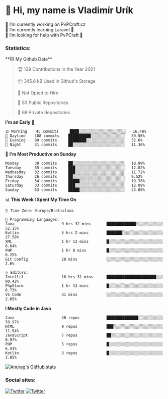 <h1> 👋 Hi, my name is Vladimír Urík</h1>
<p>
 🔭 I’m currently working on PvPCraft.cz<br>
 🌱 I’m currently learning Laravel 💙<br>
 🤔 I’m looking for help with PvPCraft 💝<br>
</p>
<h3>Statistics:</h3>
<!--START_SECTION:waka-->
**🐱 My Github Data** 

> 🏆 139 Contributions in the Year 2021
 > 
> 📦 345.6 kB Used in Github's Storage 
 > 
> 🚫 Not Opted to Hire
 > 
> 📜 50 Public Repositories 
 > 
> 🔑 68 Private Repositories  
 > 
**I'm an Early 🐤** 

```text
🌞 Morning    45 commits     ████░░░░░░░░░░░░░░░░░░░░░   16.48% 
🌆 Daytime    108 commits    ██████████░░░░░░░░░░░░░░░   39.56% 
🌃 Evening    89 commits     ████████░░░░░░░░░░░░░░░░░   32.6% 
🌙 Night      31 commits     ██░░░░░░░░░░░░░░░░░░░░░░░   11.36%

```
📅 **I'm Most Productive on Sunday** 

```text
Monday       30 commits     ██░░░░░░░░░░░░░░░░░░░░░░░   10.99% 
Tuesday      35 commits     ███░░░░░░░░░░░░░░░░░░░░░░   12.82% 
Wednesday    32 commits     ███░░░░░░░░░░░░░░░░░░░░░░   11.72% 
Thursday     26 commits     ██░░░░░░░░░░░░░░░░░░░░░░░   9.52% 
Friday       54 commits     █████░░░░░░░░░░░░░░░░░░░░   19.78% 
Saturday     33 commits     ███░░░░░░░░░░░░░░░░░░░░░░   12.09% 
Sunday       63 commits     █████░░░░░░░░░░░░░░░░░░░░   23.08%

```


📊 **This Week I Spent My Time On** 

```text
⌚︎ Time Zone: Europe/Bratislava

💬 Programming Languages: 
Java                     9 hrs 32 mins       █████████████░░░░░░░░░░░░   52.15% 
Kotlin                   5 hrs 2 mins        ███████░░░░░░░░░░░░░░░░░░   27.58% 
XML                      1 hr 12 mins        █░░░░░░░░░░░░░░░░░░░░░░░░   6.64% 
PHP                      1 hr 8 mins         █░░░░░░░░░░░░░░░░░░░░░░░░   6.25% 
Git Config               28 mins             ░░░░░░░░░░░░░░░░░░░░░░░░░   2.6%

🔥 Editors: 
IntelliJ                 16 hrs 31 mins      ██████████████████████░░░   90.42% 
PhpStorm                 1 hr 13 mins        █░░░░░░░░░░░░░░░░░░░░░░░░   6.73% 
VS Code                  31 mins             ░░░░░░░░░░░░░░░░░░░░░░░░░   2.85%

```

**I Mostly Code in Java** 

```text
Java                     46 repos            ██████████████░░░░░░░░░░░   58.97% 
HTML                     9 repos             ███░░░░░░░░░░░░░░░░░░░░░░   11.54% 
JavaScript               7 repos             ██░░░░░░░░░░░░░░░░░░░░░░░   8.97% 
PHP                      5 repos             █░░░░░░░░░░░░░░░░░░░░░░░░   6.41% 
Kotlin                   3 repos             █░░░░░░░░░░░░░░░░░░░░░░░░   3.85%

```



<!--END_SECTION:waka-->

[![Anurag's GitHub stats](https://github-readme-stats.vercel.app/api?username=vladimir-urik)](https://github.com/anuraghazra/github-readme-stats)

<h3>Social sites:</h3>
<p><a href="https://twitter.com/GGGEDR" target="_blank"><img alt="Twitter" src="https://img.shields.io/badge/twitter-%231DA1F2.svg?&style=for-the-badge&logo=twitter&logoColor=white" /></a> <a href="https://www.reddit.com/user/GGGEDR" target="_blank"><img alt="Twitter" src="https://img.shields.io/badge/reddit-%23FE6262.svg?&style=for-the-badge&logo=reddit&logoColor=white" /></a>
</p>

